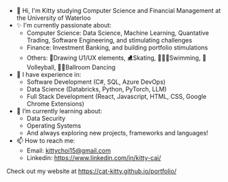 - 👋 Hi, I'm Kitty studying Computer Science and Financial Management at the University of Waterloo 
- ✨ I'm currently passionate about:
  - Computer Science: Data Science, Machine Learning, Quantative Trading, Software Engineering, and stimulating challenges
  - Finance: Investment Banking, and building portfolio stimulations
  - Others: 🎨Drawing U1/UX elements, ⛸️Skating, 🏊🏻‍♀️Swimming, 🏐Volleyball, 💃🏻Ballroom Dancing
- 🚀 I have experience in:
  - Software Development (C#, SQL, Azure DevOps)
  - Data Science (Databricks, Python, PyTorch, LLM)
  - Full Stack Development (React, Javascript, HTML, CSS, Google Chrome Extensions)
- 🌱 I’m currently learning about:
  - Data Security
  - Operating Systems
  - And always exploring new projects, frameworks and languages!
- 📫 How to reach me:
  - Email: kittychoi15@gmail.com
  - Linkedin: https://www.linkedin.com/in/kitty-cai/
 
Check out my website at https://cat-kitty.github.io/portfolio/

<!--
**cat-kitty/cat-kitty** is a ✨ _special_ ✨ repository because its `README.md` (this file) appears on your GitHub profile.

Here are some ideas to get you started:

- 🔭 I’m currently working on ...
- 🌱 I’m currently learning ...
- 👯 I’m looking to collaborate on ...
- 🤔 I’m looking for help with ...
- 💬 Ask me about ...
- 📫 How to reach me: ...
- 😄 Pronouns: ...
- ⚡ Fun fact: ...
-->
